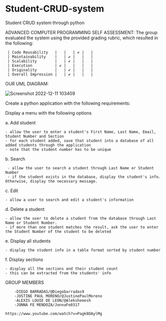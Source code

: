 # Student-CRUD-system
Student CRUD system through python


ADVANCED COMPUTER PROGRAMMING 
SELF ASSESSMENT:
        The group evaluated the system using the provided grading rubric, which resulted in the following:
        
        
     | Code Reusability   |   |   | ✔ |   |
     | Maintainability    |   | ✔ |   |   |
     | Scalability        |   | ✔ |   |   |
     | Execution          | ✔ |   |   |   |
     | Originality        |   | ✔ |   |   |
     | Overall Impression |   | ✔ |   |   |
        
        
        
        
OUR UML DIAGRAM:

   ![Screenshot 2022-12-11 103409](https://user-images.githubusercontent.com/113688992/206883742-a9029bc3-4861-46f6-b04f-4c66a15d14f3.png)

Create a python application with the following requirements:

Display a menu with the following options

a. Add student

    - allow the user to enter a student's First Name, Last Name, Email, Student Number and Section
    - for each student added, save that student into a database of all added students through the application
    - note that the student number has to be unique
b. Search

     - allow the user to search a student through Last Name or Student Number
     - if the student exists in the database, display the student's info. Otherwise, display the necessary message.

c. Edit

    - allow a user to search and edit a student's information


d. Delete a student

    - allow the user to delete a student from the database through Last Name or Student Number.
    - if more than one student matches the result, ask the user to enter the Student Number of the student to be deleted

e. Display all students

    - display the student info in a table format sorted by student number

f. Display sections

    - display all the sections and their student count
    - this can be extracted from the students' info
    
GROUP MEMBERS


        -DIEGO BARRADAS/@Diegobarradas9
        -JUSTINE PAUL MORENO/@JustinePaulMoreno
        -ALEXIS LOUIE DE LEON/@Aleksheeesh
        -JONNA FE MENDOZA/JonnaFe0317
        
    https://www.youtube.com/watch?v=Pagk8OAylMg
    

